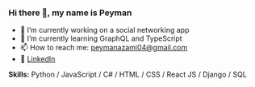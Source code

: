 ### Hi there 👋, my name is Peyman

- 🔭 I’m currently working on a social networking app 
- 🌱 I’m currently learning GraphQL and TypeScript 
- 📫 How to reach me: peymanazami04@gmail.com
- 🔗 [LinkedIn](linkedin.com/in/peyman-azami-06a10716b)

**Skills:** Python / JavaScript / C# / HTML / CSS / React JS / Django / SQL
